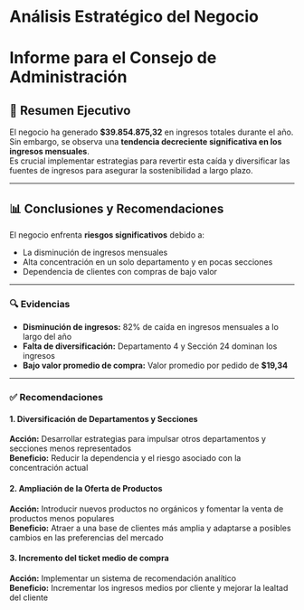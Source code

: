 # Análisis Estratégico del Negocio  
# Informe para el Consejo de Administración

## 📌 Resumen Ejecutivo

El negocio ha generado **$39.854.875,32** en ingresos totales durante el año.  
Sin embargo, se observa una **tendencia decreciente significativa en los ingresos mensuales**.  
Es crucial implementar estrategias para revertir esta caída y diversificar las fuentes de ingresos para asegurar la sostenibilidad a largo plazo.

---

## 📊 Conclusiones y Recomendaciones

El negocio enfrenta **riesgos significativos** debido a:

- La disminución de ingresos mensuales  
- Alta concentración en un solo departamento y en pocas secciones  
- Dependencia de clientes con compras de bajo valor

---

### 🔍 Evidencias

- **Disminución de ingresos:** 82% de caída en ingresos mensuales a lo largo del año  
- **Falta de diversificación:** Departamento 4 y Sección 24 dominan los ingresos  
- **Bajo valor promedio de compra:** Valor promedio por pedido de **$19,34**

---

### ✅ Recomendaciones

#### 1. Diversificación de Departamentos y Secciones  
**Acción:** Desarrollar estrategias para impulsar otros departamentos y secciones menos representados  
**Beneficio:** Reducir la dependencia y el riesgo asociado con la concentración actual

#### 2. Ampliación de la Oferta de Productos  
**Acción:** Introducir nuevos productos no orgánicos y fomentar la venta de productos menos populares  
**Beneficio:** Atraer a una base de clientes más amplia y adaptarse a posibles cambios en las preferencias del mercado

#### 3. Incremento del ticket medio de compra  
**Acción:** Implementar un sistema de recomendación analítico  
**Beneficio:** Incrementar los ingresos medios por cliente y mejorar la lealtad del cliente
